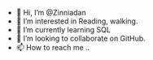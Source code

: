 - 👋 Hi, I’m @Zinniadan
- 👀 I’m interested in Reading, walking.
- 🌱 I’m currently learning SQL
- 💞️ I’m looking to collaborate on GitHub.
- 📫 How to reach me ..

<!---
Zinniadan/Zinniadan is a ✨ special ✨ repository because its `README.md` (this file) appears on your GitHub profile.
You can click the Preview link to take a look at your changes.
--->
